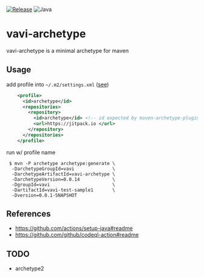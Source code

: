 [![Release](https://jitpack.io/v/umjammer/vavi-archetype.svg)](https://jitpack.io/#umjammer/vavi-archetype)
![Java](https://img.shields.io/badge/Java-*-b07219)

# vavi-archetype

vavi-archetype is a minimal archetype for maven

## Usage

add profile into `~/.m2/settings.xml` ([see](https://maven.apache.org/archetype/maven-archetype-plugin/archetype-repository.html))

```xml
    <profile>
      <id>archetype</id>
      <repositories>
        <repository>
          <id>archetype</id> <!-- id expected by maven-archetype-plugin to avoid fetching from everywhere -->
          <url>https://jitpack.io </url>
        </repository>
      </repositories>
    </profile>
```

run w/ profile name

```shell
 $ mvn -P archetype archetype:generate \
  -DarchetypeGroupId=vavi              \
  -DarchetypeArtifactId=vavi-archetype \
  -DarchetypeVersion=0.0.14            \
  -DgroupId=vavi                       \
  -DartifactId=vavi-test-sample1       \
  -Dversion=0.0.1-SNAPSHOT
```

## References

 * https://github.com/actions/setup-java#readme
 * https://github.com/github/codeql-action#readme

## TODO

 * archetype2
